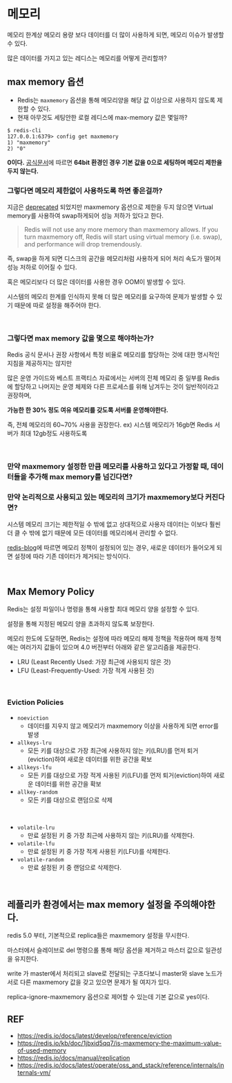 # 메모리

메모리 한계상 메모리 용량 보다 데이터를 더 많이 사용하게 되면, 메모리 이슈가 발생할 수 있다.

많은 데이터를 가지고 있는 레디스는 메모리를 어떻게 관리할까?


## max memory 옵션
- Redis는 `maxmemory` 옵션을 통해 메모리양을 해당 값 이상으로 사용하지 않도록 제한할 수 있다.
- 현재 아무것도 세팅안한 로컬 레디스에 max-memory 값은 몇일까?

```redis
$ redis-cli
127.0.0.1:6379> config get maxmemory
1) "maxmemory"
2) "0"
```

**0이다.** [공식문서](https://redis.io/docs/latest/develop/reference/eviction/)에 따르면 **64bit 환경인 경우 기본 값을 0으로 세팅하며 메모리 제한을 두지 않는다.**

### 그렇다면 메모리 제한없이 사용하도록 하면 좋은걸까?
지금은 [deprecated](https://redis.io/docs/latest/operate/oss_and_stack/reference/internals/internals-vm/) 되었지만 maxmemory 옵션으로 제한을 두지 않으면 Virtual memory를 사용하여 swap하게되어 성능 저하가 있다고 한다.

> Redis will not use any more memory than maxmemory allows.
If you turn maxmemory off, Redis will start using virtual memory (i.e. swap), and performance will drop tremendously.

즉, swap을 하게 되면 디스크의 공간을 메모리처럼 사용하게 되어 처리 속도가 떨어져 성능 저하로 이어질 수 있다.

혹은 메모리보다 더 많은 데이터를 사용한 경우 OOM이 발생할 수 있다.

시스템의 메모리 한계를 인식하지 못해 더 많은 메모리를 요구하여 문제가 발생할 수 있기 때문에 따로 설정을 해주어야 한다.

<br>

### 그렇다면 max memory 값을 몇으로 해야하는가?
Redis 공식 문서나 권장 사항에서 특정 비율로 메모리를 할당하는 것에 대한 명시적인 지침을 제공하지는 않지만

많은 운영 가이드와 베스트 프랙티스 자료에서는 서버의 전체 메모리 중 일부를 Redis에 할당하고 나머지는 운영 체제와 다른 프로세스를 위해 남겨두는 것이 일반적이라고 권장하며,

**가능한 한 30% 정도 여유 메모리를 갖도록 서버를 운영해야한다.**

즉, 전체 메모리의 60~70% 사용을 권장한다. ex) 시스템 메모리가 16gb면 Redis 서버가 최대 12gb정도 사용하도록

<br>

### 만약 maxmemory 설정한 만큼 메모리를 사용하고 있다고 가정할 때, 데이터들을 추가해 max memory를 넘긴다면?
### 만약 논리적으로 사용되고 있는 메모리의 크기가 maxmemory보다 커진다면?

시스템 메모리 크기는 제한적일 수 밖에 없고 상대적으로 사용자 데이터는 이보다 훨씬 더 클 수 밖에 없기 때문에 모든 데이터를 메모리에서 관리할 수 없다.

[redis-blog](https://redis.io/kb/doc/1jbxid5qq7/is-maxmemory-the-maximum-value-of-used-memory)에 따르면 메모리 정책이 설정되어 있는 경우, 새로운 데이터가 들어오게 되면 설정에 따라 기존 데이터가 제거되는 방식이다.

<br>

## Max Memory Policy
Redis는 설정 파일이나 명령을 통해 사용할 최대 메모리 양을 설정할 수 있다. 

설정을 통해 지정된 메모리 양을 초과하지 않도록 보장한다.

메모리 한도에 도달하면, Redis는 설정에 따라 메모리 해제 정책을 적용하며 해제 정책에는 여러가지 값들이 있으며 4.0 버전부터 아래와 같은 알고리즘을 제공한다.
- LRU (Least Recently Used: 가장 최근에 사용되지 않은 것) 
- LFU (Least-Frequently-Used: 가장 적게 사용된 것) 

<br>

### Eviction Policies
- `noeviction`
  - 데이터를 지우지 않고 메모리가 maxmemory 이상을 사용하게 되면 error를 발생
- `allkeys-lru`
  - 모든 키를 대상으로 가장 최근에 사용하지 않는 키(LRU)를 먼저 퇴거(eviction)하여 새로운 데이터를 위한 공간을 확보
- `allkeys-lfu`
  - 모든 키를 대상으로 가장 적게 사용된 키(LFU)를 먼저 퇴거(eviction)하여 새로운 데이터를 위한 공간을 확보
- `allkey-random`
  - 모든 키를 대상으로 랜덤으로 삭제

<br>

- `volatile-lru`
  - 만료 설정된 키 중 가장 최근에 사용하지 않는 키(LRU)를 삭제한다.
- `volatile-lfu`
  - 만료 설정된 키 중 가장 적게 사용된 키(LFU)를 삭제한다.
- `volatile-random`
  - 만료 설정된 키 중 랜덤으로 삭제한다.

<br>


## 레플리카 환경에서는 max memory 설정을 주의해야한다.
redis 5.0 부터, 기본적으로 replica들은 maxmemory 설정을 무시한다.

마스터에서 슬레이브로 del 명령으롤 통해 해당 옵션을 제거하고 마스터 값으로 일관성을 유지한다.

write 가 master에서 처리되고 slave로 전달되는 구조다보니 master와 slave 노드가 서로 다른 maxmemory 값을 갖고 있으면 문제가 될 여지가 있다.

replica-ignore-maxmemory 옵션으로 제어할 수 있는데 기본 값으로 yes이다.

## REF
- https://redis.io/docs/latest/develop/reference/eviction
- https://redis.io/kb/doc/1jbxid5qq7/is-maxmemory-the-maximum-value-of-used-memory
- https://redis.io/docs/manual/replication
- https://redis.io/docs/latest/operate/oss_and_stack/reference/internals/internals-vm/